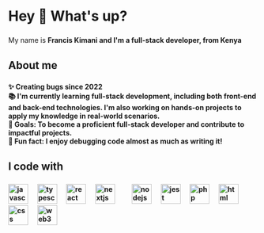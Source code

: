 <h1 align="left">Hey 👋 What's up?</h1>

###

<p align="left">My name is <b>Francis Kimani <b> and I'm a  full-stack developer, from Kenya</p>

###

<h2 align="left">About me</h2>

###

<p align="left">
  ✨ Creating bugs since 2022<br>
  📚 I'm currently learning full-stack development, including both front-end and back-end technologies. I'm also working on hands-on projects to apply my knowledge in real-world scenarios.<br>
  🎯 Goals: To become a proficient full-stack developer and contribute to impactful projects.<br>
  🎲 Fun fact: I enjoy debugging code almost as much as writing it!
</p>

###

<h2 align="left">I code with</h2>

###

<div align="left">
 <img src="https://cdn.jsdelivr.net/gh/devicons/devicon/icons/javascript/javascript-original.svg" height="40" alt="javascript logo" />
<img width="12" />
<img src="https://cdn.jsdelivr.net/gh/devicons/devicon/icons/typescript/typescript-original.svg" height="40" alt="typescript logo" />
<img width="12" />
<img src="https://cdn.jsdelivr.net/gh/devicons/devicon/icons/react/react-original.svg" height="40" alt="react logo" />
<img width="12" />
<img src="https://cdn.jsdelivr.net/gh/devicons/devicon/icons/nextjs/nextjs-original.svg" height="40" alt="nextjs logo" />
<img width="12" />
<!-- <img src="https://cdn.jsdelivr.net/gh/devicons/devicon/icons/storybook/storybook-original.svg" height="40" alt="storybook logo" /> -->
<img width="12" />
<img src="https://cdn.jsdelivr.net/gh/devicons/devicon/icons/nodejs/nodejs-original.svg" height="40" alt="nodejs logo" />
<img width="12" />
<img src="https://cdn.jsdelivr.net/gh/devicons/devicon/icons/jest/jest-plain.svg" height="40" alt="jest logo" />
<img width="12" />
<img src="https://cdn.jsdelivr.net/gh/devicons/devicon/icons/php/php-original.svg" height="40" alt="php logo" />
<img width="12" />
<img src="https://cdn.jsdelivr.net/gh/devicons/devicon/icons/html5/html5-original.svg" height="40" alt="html logo" />
<img width="12" />
<img src="https://cdn.jsdelivr.net/gh/devicons/devicon/icons/css3/css3-original.svg" height="40" alt="css logo" />
<img width="12" />
<img src="https://raw.githubusercontent.com/web3/web3.js/1.x/assets/logo/web3js.jpg" height="40" alt="web3 logo" />

</div>

###
